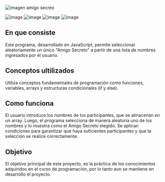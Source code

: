 <div>
  
  ![imagen amigo secreo](https://i.imgur.com/PQWFPMl.png)
    
</div>

<p align="left">
  
![image](https://img.shields.io/badge/JavaScript-323330?style=for-the-badge&logo=javascript&logoColor=F7DF1E)
![image](https://img.shields.io/badge/HTML5-E34F26?style=for-the-badge&logo=html5&logoColor=white)
![image](https://img.shields.io/badge/CSS3-1572B6?style=for-the-badge&logo=css3&logoColor=white)
![image](https://img.shields.io/badge/STATUS-EN%20DESAROLLO-green)

</p>

## En que consiste

Este programa, desarrollado en JavaScript, permite seleccionar aleatoriamente un único "Amigo Secreto" a partir de una lista de nombres ingresados por el usuario.

## Conceptos ultilizados

Utiliza conceptos fundamentales de programación como funciones, variables, arrays y estructuras condicionales (if y else). 

## Como funciona

El usuario introduce los nombres de los participantes, que se almacenan en un array. Luego, el programa selecciona de manera aleatoria uno de los nombres y lo muestra como el Amigo Secreto elegido. Se aplican condiciones para garantizar que haya suficientes participantes y que la selección se realice correctamente.

## Objetivo 
El objetivo principal de este proyecto, es la práctica de los conocimientos adquiridos en el curso de programación, por lo tanto aun se mantiene en desarrollo el proyecto. 
